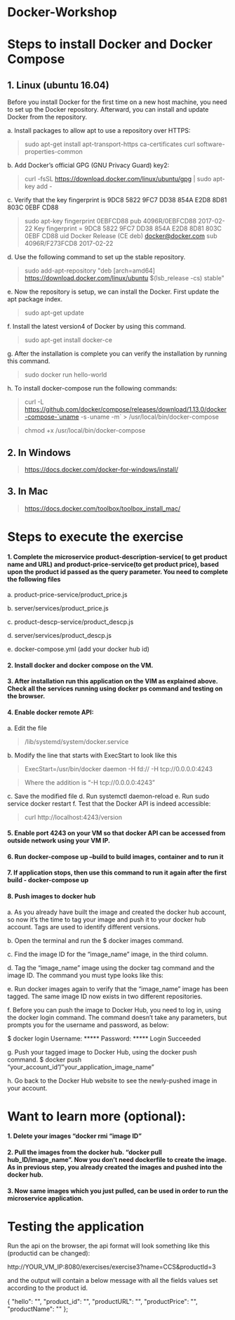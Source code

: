 # Docker-Workshop

# Steps to install Docker and Docker Compose
## 1.	Linux (ubuntu 16.04)
Before you install Docker for the first time on a new host machine, you need to set up the Docker repository. Afterward, you can install and update Docker from the repository. 

a.	Install packages to allow apt to use a repository over HTTPS: 
> sudo apt-get install apt-transport-https ca-certificates curl software-properties-common 

b.	Add Docker’s official GPG (GNU Privacy Guard) key2: 
> curl -fsSL https://download.docker.com/linux/ubuntu/gpg | sudo apt-key add - 

c.	Verify that the key fingerprint is 9DC8 5822 9FC7 DD38 854A E2D8 8D81 803C 0EBF CD88 
> sudo apt-key fingerprint 0EBFCD88 pub 
4096R/0EBFCD88 2017-02-22 Key fingerprint = 9DC8 5822 9FC7 DD38 854A E2D8 8D81 803C 0EBF CD88 uid Docker Release (CE deb) <docker@docker.com> sub 4096R/F273FCD8 2017-02-22 

d.	Use the following command to set up the stable repository. 
> sudo add-apt-repository "deb [arch=amd64] https://download.docker.com/linux/ubuntu $(lsb_release -cs) stable"

e.	Now the repository is setup, we can install the Docker. First update the apt package index. 
> sudo apt-get update

f.	Install the latest version4 of Docker by using this command. 
> sudo apt-get install docker-ce

g.	After the installation is complete you can verify the installation by running this command. 
> sudo docker run hello-world

h.	To install docker-compose run the following commands:
> curl -L https://github.com/docker/compose/releases/download/1.13.0/docker-compose-`uname -s`-`uname -m` > /usr/local/bin/docker-compose 

> chmod +x /usr/local/bin/docker-compose

## 2.	In Windows
> https://docs.docker.com/docker-for-windows/install/

## 3.   In Mac
> https://docs.docker.com/toolbox/toolbox_install_mac/ 

# Steps to execute the exercise

#### 1.  Complete the microservice product-description-service( to get product name and URL) and product-price-service(to get product price), based upon the product id passed as the query parameter. You need to complete the following files 

a.	product-price-service/product_price.js 

b.	server/services/product_price.js

c.	product-descp-service/product_descp.js

d.	server/services/product_descp.js

e.	docker-compose.yml (add your docker hub id) 

#### 2. Install docker and docker compose on the VM. 

#### 3. After installation run this application on the VIM as explained above. Check all the services running using docker ps command and testing on the browser. 

#### 4. Enable docker remote API:

a.	Edit the file 
> /lib/systemd/system/docker.service 

b.	Modify the line that starts with ExecStart to look like this 
> ExecStart=/usr/bin/docker daemon -H fd:// -H tcp://0.0.0.0:4243 

> Where the addition is “-H tcp://0.0.0.0:4243”

c.	Save the modified file 
d.	Run systemctl daemon-reload 
e.	Run sudo service docker restart 
f.	Test that the Docker API is indeed accessible: 

> curl http://localhost:4243/version

#### 5. Enable port 4243 on your VM so that docker API can be accessed from outside network using your VM IP. 

#### 6. Run docker-compose up –build to build images, container and to run it

#### 7. If application stops, then use this command to run it again after the first build - docker-compose up

#### 8. Push images to docker hub

a.	As you already have built the image and created the docker hub account, so now it’s the time to tag your image and push it to your docker hub account. Tags are used to identify different versions.

b.	Open the terminal and run the $ docker images command. 

c.	Find the image ID for the “image_name” image, in the third column. 

d.	Tag the “image_name” image using the docker tag command and the image ID. The command you must type looks like this: 
        

e.	Run docker images again to verify that the “image_name” image has been tagged. The same image ID now exists in two different repositories. 

f.	Before you can push the image to Docker Hub, you need to log in, using the docker login command. The command doesn’t take any parameters, but prompts you for the username and password, as below: 

$ docker login 
Username: ***** 
Password: ***** 
Login Succeeded

g.	Push your tagged image to Docker Hub, using the docker push command. 
$ docker push “your_account_id”/”your_application_image_name”

h.	Go back to the Docker Hub website to see the newly-pushed image in your account. 

# Want to learn more (optional):

#### 1. Delete your images “docker rmi “image ID”

#### 2.  Pull the images from the docker hub. “docker pull hub_ID/image_name”. Now you don’t need dockerfile to create the image. As in previous step, you already created the images and pushed into the docker hub.

#### 3. Now same images which you just pulled, can be used in order to run the microservice application. 


# Testing the application

Run the api on the browser, the api format will look something like this (productid can be changed): 

http://YOUR_VM_IP:8080/exercises/exercise3?name=CCS&productId=3 

and the output will contain a below message with all the fields values set according to the product id.

{ "hello": "",
"product_id": "", 
"productURL": "", 
"productPrice": "", 
"productName": "" };
